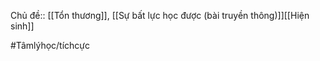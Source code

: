Chủ đề:: [[Tổn thương]], [[Sự bất lực học được (bài truyền thông)]][[Hiện sinh]]

#Tâmlýhọc/tíchcực 
